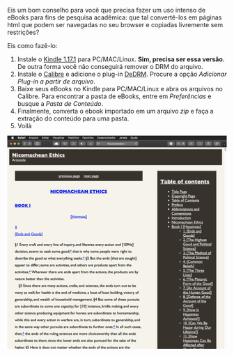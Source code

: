 
Eis um bom conselho para você que precisa fazer um uso intenso de eBooks para fins de pesquisa acadêmica: que tal convertê-los em páginas html que podem ser navegadas no seu browser e copiadas livremente sem restrições?  

Eis como fazê-lo:  

1. Instale o [Kindle 1.17.1](https://www.epubsoft.com/soft/kindle-for-pc.html) para PC/MAC/Linux. **Sim, precisa ser essa versão.** De outra forma você não conseguirá remover o DRM do arquivo.  
2. Instale o [Calibre](https://calibre-ebook.com/) e adicione o plug-in [DeDRM](https://github.com/apprenticeharper/DeDRM_tools/releases). Procure a opção *Adicionar Plug-in a partir de arquivo*.  
3. Baixe seus eBooks no Kindle para PC/MAC/Linux e abra os arquivos no Calibre. Para encontrar a pasta de eBooks, entre em *Preferências* e busque a *Pasta de Conteúdo*.  
4. Finalmente, converta o ebook importado em um arquivo *zip* e faça a extração do conteúdo para uma pasta.  
5. Voilà  


![ARISTÓTELES. Nicomachean Ethics. Trad.: T. Irwin. Indianapolis: Hackett, 1999](./img/__ebook.png)  
